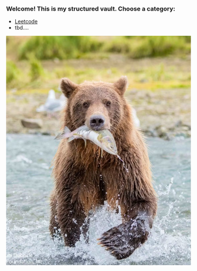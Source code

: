 
### Welcome! This is my structured vault. Choose a category:
- [Leetcode](Knowledge/Leetcode/Leetcode.md)
- tbd....

![](Knowledge/Assets/Images/Pasted%20image%2020250825123103.png)